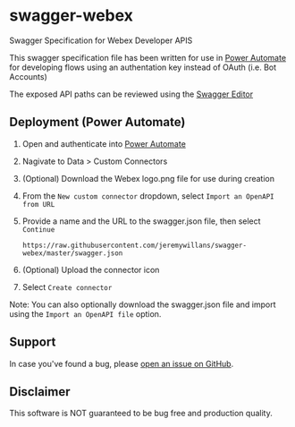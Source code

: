 # swagger-webex

Swagger Specification for Webex Developer APIS

This swagger specification file has been written for use in [Power Automate](https://make.powerautomate.com) for developing flows using an authentation key instead of OAuth (i.e. Bot Accounts)

The exposed API paths can be reviewed using the [Swagger Editor](https://raw.githubusercontent.com/jeremywillans/swagger-webex/master/swagger.json)

## Deployment (Power Automate)

1. Open and authenticate into [Power Automate](https://make.powerautomate.com)
2. Nagivate to Data > Custom Connectors
3. (Optional) Download the Webex logo.png file for use during creation
4. From the `New custom connector` dropdown, select `Import an OpenAPI from URL`
5. Provide a name and the URL to the swagger.json file, then select `Continue`
   
   `https://raw.githubusercontent.com/jeremywillans/swagger-webex/master/swagger.json`
6. (Optional) Upload the connector icon
7. Select `Create connector`

Note: You can also optionally download the swagger.json file and import using the `Import an OpenAPI file` option.

## Support

In case you've found a bug, please [open an issue on GitHub](../../issues).

## Disclaimer

This software is NOT guaranteed to be bug free and production quality.
